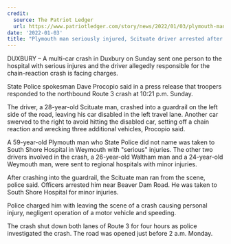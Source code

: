 ```yaml
---
credit:
  source: The Patriot Ledger
  url: https://www.patriotledger.com/story/news/2022/01/03/plymouth-man-suffers-serious-injuries-4-car-crash-route-3-1-2-2022/9077346002/
date: '2022-01-03'
title: "Plymouth man seriously injured, Scituate driver arrested after 4-car crash on Route 3"
---
```

DUXBURY – A multi-car crash in Duxbury on Sunday sent one person to the hospital with serious injures and the driver allegedly responsible for the chain-reaction crash is facing charges.

State Police spokesman Dave Procopio said in a press release that troopers responded to the northbound Route 3 crash at 10:21 p.m. Sunday.

The driver, a 28-year-old Scituate man, crashed into a guardrail on the left side of the road, leaving his car disabled in the left travel lane. Another car swerved to the right to avoid hitting the disabled car, setting off a chain reaction and wrecking three additional vehicles, Procopio said.

A 59-year-old Plymouth man who State Police did not name was taken to South Shore Hospital in Weymouth with "serious" injuries. The other two drivers involved in the crash, a 26-year-old Waltham man and a 24-year-old Weymouth man, were sent to regional hospitals with minor injuries.

After crashing into the guardrail, the Scituate man ran from the scene, police said.  Officers arrested him near Beaver Dam Road. He was taken to South Shore Hospital for minor injuries.

Police charged him with leaving the scene of a crash causing personal injury, negligent operation of a motor vehicle and speeding.

The crash shut down both lanes of Route 3 for four hours as police investigated the crash. The road was opened just before 2 a.m. Monday.
